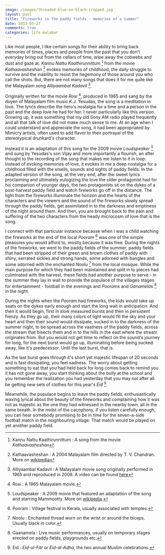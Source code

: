 ```yaml
---
image: /images/threaded-blue-on-black-cropped.jpg
layout: post
title: "Fireworks in the paddy fields - memories of a summer"
date: 2013-05-27
comments: true
categories: life malabar
---
```

Like most people, I like certain songs for their ability to bring back memories of times, places and people from the past that you don't everyday bring out from the cellars of time, wipe away the cobwebs and dust and gaze at. *Kannu Nattu Kaathirunnittum* [^1] from the movie *Kathaavasheshan* [^2] evokes memories of childhood, the daily struggle to survive and the inability to resist the hegemony of those around you who call the shots. But, there are not many songs that does it for me quite like the Malayalam song *Alliyaambal Kadavil* [^3].

<!--more-->

Originally written for the movie *Rosi* [^4], produced in 1965 and sang by the doyen of Malayalam film music K.J. Yesudas, the song is a meditation in love. The lyrics describe the hero's nostalgia for a time and a person in the past and the deep love he had for her. I never particularly like this version. Growing up, it was something that my old Sony AM radio played frequently and all that talk of love did not make much sense to me. At an age when I could understand and appreciate the song, it had been appropriated by Mimicry artists, often used to add flavor to their portrayal of the stereotypical drunkard's character.

Instead it is an adaptation of this song for the 2009 movie *Loudspeaker* [^5] and sung by Yesudas's son Vijay and more importantly a flourish, an after thought to the recording of the song that makes me listen to it in loop. Instead of evoking memories of love, it evokes in me a deep nostalgia for a childhood filled with the smells, sounds and sights of paddy fields. In the adapted version of the song, at the very end, after the sweet lyrics proclaiming and ultimately eulogizing the love the older protagonist had for his companion of younger days, the two protagonists sit on the dykes of a post-harvest paddy field and watch fireworks go off in the distance. The light from the fireworks illuminate the horizon and the hearts of the characters and the viewers and the sound of the fireworks slowly spread through the paddy fields, get assimilated in to the darkness and emptiness of the night around them. And then, you are brought back to the pain and suffering of the two characters from the heady microcosm of love that is the song.

I connect with that particular instance because when I was a child watching the fireworks at the end of the local *Pooram* [^6] was one of the simple pleasures you would afford to, mostly because it was free. During the nights of the fireworks, we went to the paddy fields of the summer, paddy fields that had been stripped of their green and brown clothes of paddy with shiny, serrated sickles and strong hands, some adorned with bangles and some adorned with the enchanted *Noolu* [^7] from the local mosque. While the main purpose for which they had been maintained and split in to pieces had culminated with the harvest, these fields had another purpose to serve - in the summer they lay in wait to provide the populace of the villages stages for entertainment - football in the evenings and *Poorams* and *Ganamela*s [^8] in the night.

During the nights when the *Pooram* had fireworks, the kids would take up seats on the dykes early enough and start the long wait in anticipation. And then it would begin, first in slow measured bursts and then in persistent frenzy.  As they go up, their many colors of light would fill the sky and your heart and then their sound would dissipate, sucked in to the darkness of the summer night, to be spread across the vastness of the paddy fields, across the stream that bisects them and in to the hills in the east where the stream originates from. But you would not get time to reflect on the sound's journey for long, for the next burst would go up, illuminating before being sucked away, like it's predecessor. Until the last burst, that is.

As the last burst goes through it's short yet majestic lifespan of 20 seconds and is fast dissipating, you feel sadness. The worry about getting something to eat that you had held back for long comes back to remind you it has not gone away, you start thinking about the bully at the school and you remember the realization you had yesterday that you may not after all be getting new sets of clothes for this year's *Eid* [^9].

Meanwhile, the populace begins to leave the paddy fields, enthusiastically waxing lyrical about the beauty of the fireworks and complaining how it was not as majestic as the one they had witnessed in the nearby town, all in the same breath. In the midst of the cacophony, if you listen carefully enough, you can hear somebody promising to be in time for the seven-a-side football match in the neighbouring village. That match would be played on yet another paddy field.

[^1]: Kannu Nattu Kaathirunnittum : A song from the movie *Kathaavasheshan*
[^2]: Kathaavasheshan :  A 2004 Malayalam film directed by T. V. Chandran. More on [wikipedia](http://en.wikipedia.org/wiki/Kathavasheshan)
[^3]: Alliyaambal Kadavil : A Malayalam movie song originally performed in 1965 and reproduced in 2009. A video can be found [here](http://www.youtube.com/watch?v=ubsCuvJripk)
[^4]: Rosi : A 1965 Malayalam movie.
[^5]: Loudspeaker : A 2009 movie that featured an adaptation of the song and starring Mammootty. More on [wikipedia](https://en.wikipedia.org/wiki/Loudspeaker_%28film%29).
[^6]: Pooram : Village festival in Kerala, usually associated with temples.
[^7]: Noolu : Enchanted thread worn on the wrist or around the biceps. Usually black in color.
[^8]: Gaanamela : Live music performances, usually on temporary stages erected on paddy fields, playgrounds etc.
[^9]: Eid : *Eid-ul-Fitr* or *Eid-al-Adha*, the two annual Muslim celebrations.
